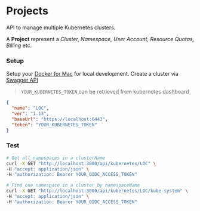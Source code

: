# Projects

API to manage multiple Kubernetes clusters.

A **Project** represent a *Cluster, Namespace, User Account, Resource Quotas, Billing* etc.


### Setup
Setup your [Docker for Mac](https://gist.github.com/xmlking/62ab53753c0f0f5247d0e174b31dab21) for local development.
Create a cluster via [Swagger API](http://localhost:3000/docs/#/Cluster/post_api_cluster) 
> `YOUR_KUBERNETES_TOKEN` can be retrieved from kubernetes dashboard

```json
{
  "name": "LOC",
  "ver": "1.13",
  "baseUrl": "https://localhost:6443",
  "token": "YOUR_KUBERNETES_TOKEN"
}
```

### Test
```bash
# Get all namespaces in a clusterName
curl -X GET "http://localhost:3000/api/kubernetes/LOC" \
-H "accept: application/json" \
-H "authorization: Bearer YOUR_OIDC_ACCESS_TOKEN"

# Find one namespace in a cluster by namespaceName
curl -X GET "http://localhost:3000/api/kubernetes/LOC/kube-system" \
-H "accept: application/json" \
-H "authorization: Bearer YOUR_OIDC_ACCESS_TOKEN"
``` 
